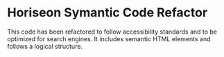 # Horiseon Symantic Code Refactor

This code has been refactored to follow accessibility standards and to be optimized for search engines. It includes semantic HTML elements and follows a logical structure.
